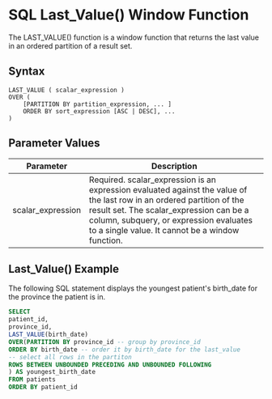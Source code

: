# SQL Last_Value() Window Function

The LAST_VALUE() function is a window function that returns the last value in an ordered partition of a result set.

## Syntax

```
LAST_VALUE ( scalar_expression )
OVER (
    [PARTITION BY partition_expression, ... ]
    ORDER BY sort_expression [ASC | DESC], ...
)
```

## Parameter Values

| Parameter         | Description                                                                                                                                                                                                                                                     |
| ----------------- | --------------------------------------------------------------------------------------------------------------------------------------------------------------------------------------------------------------------------------------------------------------- |
| scalar_expression | Required. scalar_expression is an expression evaluated against the value of the last row in an ordered partition of the result set. The scalar_expression can be a column, subquery, or expression evaluates to a single value. It cannot be a window function. |

## Last_Value() Example

The following SQL statement displays the youngest patient's birth_date for the province the patient is in.

```sql
SELECT
patient_id,
province_id,
LAST_VALUE(birth_date)
OVER(PARTITION BY province_id -- group by province_id
ORDER BY birth_date -- order it by birth_date for the last_value
-- select all rows in the partiton
ROWS BETWEEN UNBOUNDED PRECEDING AND UNBOUNDED FOLLOWING
) AS youngest_birth_date
FROM patients
ORDER BY patient_id
```